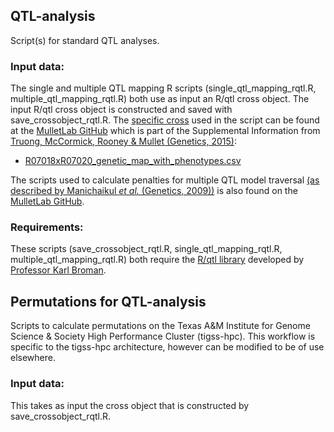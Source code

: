 ## QTL-analysis
Script(s) for standard QTL analyses.
### Input data:
The single and multiple QTL mapping R scripts (single\_qtl\_mapping\_rqtl.R, multiple\_qtl\_mapping\_rqtl.R) both use as input an R/qtl cross object. The input R/qtl cross object is constructed and saved with save\_crossobject\_rqtl.R. The [specific cross](https://github.com/MulletLab/leafangle_supplement/blob/master/h2_and_qtl/R07018_x_R07020/R07018xR07020_genetic_map_with_phenotypes.csv) used in the script can be found at the [MulletLab GitHub](https://github.com/MulletLab/leafangle_supplement) which is part of the Supplemental Information from [Truong, McCormick, Rooney & Mullet (Genetics, 2015)](http://www.genetics.org/content/201/3/1229):
* [R07018xR07020_genetic_map_with_phenotypes.csv](https://github.com/MulletLab/leafangle_supplement/blob/master/h2_and_qtl/R07018_x_R07020/R07018xR07020_genetic_map_with_phenotypes.csv)

The scripts used to calculate penalties for multiple QTL model traversal [(as described by Manichaikul _et al._ (Genetics, 2009))](http://www.genetics.org/content/181/3/1077) is also found on the [MulletLab GitHub](https://github.com/MulletLab/leafangle_supplement).

### Requirements:
These scripts (save\_crossobject\_rqtl.R, single\_qtl\_mapping\_rqtl.R, multiple\_qtl\_mapping\_rqtl.R) both require the [R/qtl library](http://rqtl.org/) developed by [Professor Karl Broman](http://kbroman.org/).

## Permutations for QTL-analysis
Scripts to calculate permutations on the Texas A&M Institute for Genome Science & Society High Performance Cluster (tigss-hpc).
This workflow is specific to the tigss-hpc architecture, however can be modified to be of use elsewhere.
### Input data:
This takes as input the cross object that is constructed by save\_crossobject\_rqtl.R.


